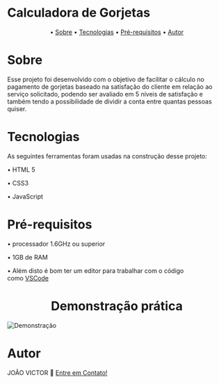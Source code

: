 <h1 ali gn ="center"> Calculadora de Gorjetas </h1>

<p align="center"> •
<a href="#sobre">Sobre</a> •
<a href="#tecnologias">Tecnologias</a> •
<a href="#pré-requisitos">Pré-requisitos</a> •
<a href="#autor">Autor</a>
</p>

# Sobre 
<p> 
Esse projeto foi desenvolvido com o objetivo de facilitar o cálculo no pagamento de gorjetas baseado na satisfação do cliente em relação ao serviço solicitado, podendo ser avaliado em 5 níveis de satisfação e também tendo a possibilidade de dividir a conta entre quantas pessoas quiser.</p>

# Tecnologias

<p> As seguintes ferramentas foram usadas na construção desse projeto:</p>
<p>• HTML 5</p>
<p>• CSS3</p>
<p>• JavaScript </p>

# Pré-requisitos

<p>• processador 1.6GHz ou superior</p>
<p>• 1GB de RAM</p>
<p>• Além disto é bom ter um editor para trabalhar com o código como <a href="https://code.visualstudio.com">VSCode </a></p>

<h1 align="center"> Demonstração prática</h1>

![Demonstração](https://user-images.githubusercontent.com/99789822/167059371-de88901a-0dc3-4b47-9fd2-59806d0ede74.gif)

# Autor
<p> JOÃO VICTOR 👋 <a href="https://www.linkedin.com/in/ojoaovictor/"> Entre em Contato!</a> </p>
